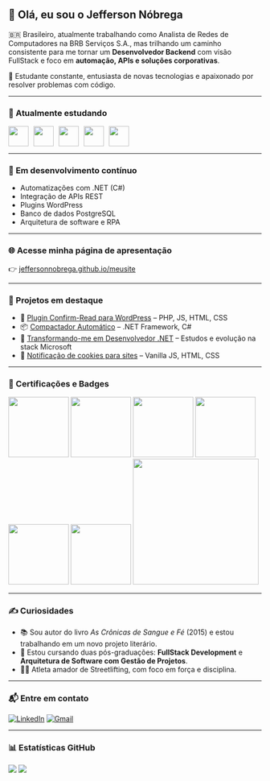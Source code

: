 ## 👋 Olá, eu sou o Jefferson Nóbrega

🇧🇷 Brasileiro, atualmente trabalhando como Analista de Redes de Computadores na BRB Serviços S.A., mas trilhando um caminho consistente para me tornar um **Desenvolvedor Backend** com visão FullStack e foco em **automação, APIs e soluções corporativas**.

🎯 Estudante constante, entusiasta de novas tecnologias e apaixonado por resolver problemas com código.

---

### 🚀 Atualmente estudando

<div style="display: flex; gap: 10px;">
  <img src="https://cdn.jsdelivr.net/gh/devicons/devicon/icons/html5/html5-original.svg" width="40" height="40" />
  <img src="https://cdn.jsdelivr.net/gh/devicons/devicon/icons/css3/css3-original.svg" width="40" height="40" />
  <img src="https://cdn.jsdelivr.net/gh/devicons/devicon/icons/javascript/javascript-original.svg" width="40" height="40" />
  <img src="https://cdn.jsdelivr.net/gh/devicons/devicon/icons/csharp/csharp-original.svg" width="40" height="40" />
  <img src="https://cdn.jsdelivr.net/gh/devicons/devicon/icons/dot-net/dot-net-original.svg" width="40" height="40" />
</div>

---

### 🧠 Em desenvolvimento contínuo

- Automatizações com .NET (C#)
- Integração de APIs REST
- Plugins WordPress
- Banco de dados PostgreSQL
- Arquitetura de software e RPA

---

### 🌐 Acesse minha página de apresentação

👉 [jeffersonnobrega.github.io/meusite](https://jeffersonnobrega.github.io/meusite/)

---

### 📌 Projetos em destaque

- 🔌 [Plugin Confirm-Read para WordPress](https://github.com/jeffersonnobrega/guilda_dev/tree/main/Projetos/WORDPRESS-PHP/Confirm-Read-Plugin) – PHP, JS, HTML, CSS  
- 📦 [Compactador Automático](https://github.com/jeffersonnobrega/guilda_dev/tree/main/Projetos/dotNET/Compactador_Solution) – .NET Framework, C#  
- 🔄 [Transformando-me em Desenvolvedor .NET](https://github.com/jeffersonnobrega/DevJrDotNet) – Estudos e evolução na stack Microsoft  
- 🍪 [Notificação de cookies para sites](https://github.com/jeffersonnobrega/Projetos-Concluidos/tree/main/Web/AvisoCookies) – Vanilla JS, HTML, CSS  

---

### 🧾 Certificações e Badges

<div>
  <a href="https://www.credly.com/badges/69fe5282-c7cf-450e-85dc-f8f6d4d15ac2/public_url"><img src="https://images.credly.com/images/9b597652-5359-4187-86dc-9eee5d779741/Fundamentos-Na-Lei-Geral-De-Prote%C3%A7%C3%A3o-De-Dados---LGPDF.png" width="120"/></a>
  <a href="https://www.credly.com/badges/9009d39a-74aa-44ef-b1d4-4980a79da509/public_url"><img src="https://images.credly.com/size/340x340/images/f5cf37e4-6ebd-4067-96a9-b26d04f51ff7/CertiProf-Badge-LLL.png" width="120"/></a>
  <a href="https://www.credly.com/badges/00b545e4-5969-4613-bac6-40cbd03150e5/public_url"><img src="https://images.credly.com/size/340x340/images/4e3d6f9f-55d7-4ea7-b0e6-f4d4ff543e22/image.png" width="120"/></a>
  <a href="https://www.credly.com/badges/bb38ead1-4d33-4891-a485-ce0b222d30e2/public_url"><img src="https://images.credly.com/size/340x340/images/ea2c9f2e-b7e1-4a5a-a82e-7e94b67b35bd/image.png" width="120"/></a>
  <a href="https://www.credly.com/badges/73dd4520-aa58-4884-914e-22518e393f8e/public_url"><img src="https://images.credly.com/size/340x340/images/78fc0757-e9d9-4e92-936e-2490815b4965/image.png" width="120"/></a>
  <a href="https://www.credly.com/badges/00611994-d9a7-46d7-8e44-4aefd78094a5/public_url"><img src="https://images.credly.com/size/340x340/images/054913b2-e271-49a2-a1a4-9bf1c1f9a404/CyberEssentials.png" width="120"/></a>
  <a href="https://www.skillfront.com/Badges/78136324065667"><img src="https://www.skillfront.com/badge-files/98474892927440.png" width="250"/></a>
</div>

---

### ✍️ Curiosidades

- 📚 Sou autor do livro *As Crônicas de Sangue e Fé* (2015) e estou trabalhando em um novo projeto literário.
- 🧠 Estou cursando duas pós-graduações: **FullStack Development** e **Arquitetura de Software com Gestão de Projetos**.
- 🏋️‍♂️ Atleta amador de Streetlifting, com foco em força e disciplina.

---

### 📬 Entre em contato

[![LinkedIn](https://img.shields.io/badge/-LinkedIn-%230077B5?style=for-the-badge&logo=linkedin&logoColor=white)](https://br.linkedin.com/in/jeffersonnobrega)
[![Gmail](https://img.shields.io/badge/Gmail-D14836?style=for-the-badge&logo=gmail&logoColor=white)](mailto:jeffersonnobrega@gmail.com)

---

### 📊 Estatísticas GitHub

<a href="#"><img align="center" src="https://github-readme-stats.vercel.app/api?username=jeffersonnobrega&count_private=true&show_icons=true&theme=github_dark" /></a>
<a href="#"><img align="center" src="https://github-readme-stats.vercel.app/api/top-langs/?username=jeffersonnobrega&langs_count=8&theme=github_dark&layout=compact" /></a>

